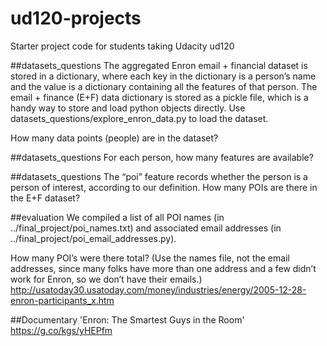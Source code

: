 ud120-projects
==============

Starter project code for students taking Udacity ud120

##datasets_questions
The aggregated Enron email + financial dataset is stored in a dictionary, where each key in the dictionary is a person’s name and the value is a dictionary containing all the features of that person.
The email + finance (E+F) data dictionary is stored as a pickle file, which is a handy way to store and load python objects directly. Use datasets_questions/explore_enron_data.py to load the dataset.

How many data points (people) are in the dataset?

##datasets_questions
For each person, how many features are available?

##datasets_questions
The “poi” feature records whether the person is a person of interest, according to our definition. How many POIs are there in the E+F dataset?

##evaluation
We compiled a list of all POI names (in ../final_project/poi_names.txt) and associated email addresses (in ../final_project/poi_email_addresses.py).

How many POI’s were there total? (Use the names file, not the email addresses, since many folks have more than one address and a few didn’t work for Enron, so we don’t have their emails.)
http://usatoday30.usatoday.com/money/industries/energy/2005-12-28-enron-participants_x.htm

##Documentary
'Enron: The Smartest Guys in the Room'
https://g.co/kgs/yHEPfm

